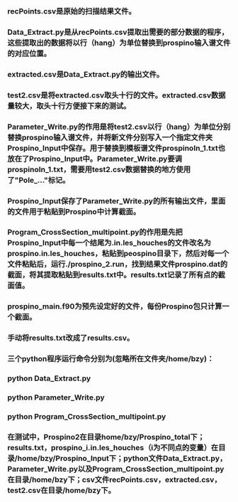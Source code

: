 
### recPoints.csv是原始的扫描结果文件。

### Data_Extract.py是从recPoints.csv提取出需要的部分数据的程序，这些提取出的数据将以行（hang）为单位替换到prospino输入谱文件的对应位置。
### extracted.csv是Data_Extract.py的输出文件。

### test2.csv是将extracted.csv取头十行的文件。extracted.csv数据量较大，取头十行方便接下来的测试。

### Parameter_Write.py的作用是将test2.csv以行（hang）为单位分别替换prospino输入谱文件，并将新文件分别写入一个指定文件夹Prospino_Input中保存。用于替换到模板谱文件prospinoIn_1.txt也放在了Prospino_Input中。Parameter_Write.py要调prospinoIn_1.txt，需要用test2.csv数据替换的地方使用了"Pole_..."标记。

### Prospino_Input保存了Parameter_Write.py的所有输出文件，里面的文件用于粘贴到Prospino中计算截面。

### Program_CrossSection_multipoint.py的作用是先把Prospino_Input中每一个结尾为.in.les_houches的文件改名为prospino.in.les_houches，粘贴到peospino目录下，然后对每一个文件粘贴后，运行./prospino_2.run，找到结果文件prospino.dat的截面，将其提取粘贴到results.txt中。results.txt记录了所有点的截面值。

### prospino_main.f90为预先设定好的文件，每份Prospino包只计算一个截面。

### 手动将results.txt改成了results.csv。

### 三个python程序运行命令分别为(忽略所在文件夹/home/bzy)：
### python Data_Extract.py
### python Parameter_Write.py
### python Program_CrossSection_multipoint.py

### 在测试中，Prospino2在目录home/bzy/Prospino_total下；results.txt，prospino_i.in.les_houches（i为不同点的变量）在目录/home/bzy/Prospino_Input下；python文件Data_Extract.py，Parameter_Write.py以及Program_CrossSection_multipoint.py在目录/home/bzy下；csv文件recPoints.csv，extracted.csv，test2.csv在目录/home/bzy下。



